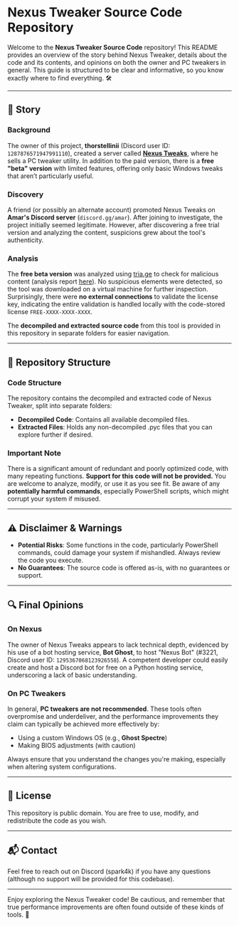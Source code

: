 # Nexus Tweaker Source Code Repository

Welcome to the **Nexus Tweaker Source Code** repository! This README provides an overview of the story behind Nexus Tweaker, details about the code and its contents, and opinions on both the owner and PC tweakers in general. This guide is structured to be clear and informative, so you know exactly where to find everything. 🛠️

---

## 📜 Story

### Background
The owner of this project, **thorstellinii** (Discord user ID: `1287876571947991110`), created a server called **[Nexus Tweaks](https://discord.gg/9AzWUzVtcj)**, where he sells a PC tweaker utility. In addition to the paid version, there is a **free "beta" version** with limited features, offering only basic Windows tweaks that aren’t particularly useful.

### Discovery
A friend (or possibly an alternate account) promoted Nexus Tweaks on **Amar's Discord server** (`discord.gg/amar`). After joining to investigate, the project initially seemed legitimate. However, after discovering a free trial version and analyzing the content, suspicions grew about the tool's authenticity.

### Analysis
The **free beta version** was analyzed using [tria.ge](https://tria.ge) to check for malicious content (analysis report [here](https://tria.ge/241102-r9gl3sxenq/behavioral1)). No suspicious elements were detected, so the tool was downloaded on a virtual machine for further inspection. Surprisingly, there were **no external connections** to validate the license key, indicating the entire validation is handled locally with the code-stored license `FREE-XXXX-XXXX-XXXX`.

The **decompiled and extracted source code** from this tool is provided in this repository in separate folders for easier navigation.

---

## 📂 Repository Structure

### Code Structure
The repository contains the decompiled and extracted code of Nexus Tweaker, split into separate folders:
- **Decompiled Code**: Contains all available decompiled files.
- **Extracted Files**: Holds any non-decompiled .pyc files that you can explore further if desired.

### Important Note
There is a significant amount of redundant and poorly optimized code, with many repeating functions. **Support for this code will not be provided.** You are welcome to analyze, modify, or use it as you see fit. Be aware of any **potentially harmful commands**, especially PowerShell scripts, which might corrupt your system if misused.

---

## ⚠️ Disclaimer & Warnings

- **Potential Risks**: Some functions in the code, particularly PowerShell commands, could damage your system if mishandled. Always review the code you execute.
- **No Guarantees**: The source code is offered as-is, with no guarantees or support.

---

## 🔍 Final Opinions

### On Nexus
The owner of Nexus Tweaks appears to lack technical depth, evidenced by his use of a bot hosting service, **Bot Ghost**, to host "Nexus Bot" (#3221, Discord user ID: `1295367068123926558`). A competent developer could easily create and host a Discord bot for free on a Python hosting service, underscoring a lack of basic understanding.

### On PC Tweakers
In general, **PC tweakers are not recommended**. These tools often overpromise and underdeliver, and the performance improvements they claim can typically be achieved more effectively by:
- Using a custom Windows OS (e.g., **Ghost Spectre**)
- Making BIOS adjustments (with caution)
  
Always ensure that you understand the changes you're making, especially when altering system configurations.

---

## 📄 License

This repository is public domain. You are free to use, modify, and redistribute the code as you wish.

---

## 📬 Contact

Feel free to reach out on Discord (spark4k) if you have any questions (although no support will be provided for this codebase). 

---

Enjoy exploring the Nexus Tweaker code! Be cautious, and remember that true performance improvements are often found outside of these kinds of tools. 🚀

